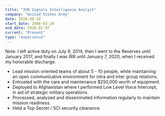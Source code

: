 ```yaml
---
title: "35N Signals Intelligence Analyst"
company: "United States Army"
date: 2020-08-18
start_date: 2008-03-20
end_date: 2020-01-07
current: "Present"
type: "experience"
---
```


Note: I left active duty on July 9, 2014, then I went to the Reserves until January 2017, and finally I was IRR until 
January 7, 2020, when I received my honorable discharge.

<Container>
<ul>
<li>
Lead mission oriented teams of about 5 - 10 people, while maintaining an open communicative environment for intra and inter group relations.
</li>
<li>
Entrusted with the care and maintenance $250,000 worth of equipment.
</li>
<li>
Deployed to Afghanistan where I performed Low Level Voice Intercept, in aid of strategic military operations.
</li>
<li>
Processed, analyzed and disseminated information regularly to maintain mission readiness.
</li>
<li>
Held a Top Secret / SCI security clearance.
</li>
</ul>
</Container>

